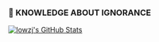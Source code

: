 ### 👣 KNOWLEDGE ABOUT IGNORANCE

[![lowzj's GitHub Stats](https://github-readme-stats.vercel.app/api?username=lowzj&show_icons=true&count_private=true&theme=onedark)](https://lowzj.com)

<!--
**lowzj/lowzj** is a ✨ _special_ ✨ repository because its `README.md` (this file) appears on your GitHub profile.

Here are some ideas to get you started:

- 🔭 I’m currently working on ...
- 🌱 I’m currently learning ...
- 👯 I’m looking to collaborate on ...
- 🤔 I’m looking for help with ...
- 💬 Ask me about ...
- 📫 How to reach me: ...
- 😄 Pronouns: ...
- ⚡ Fun fact: ...
-->
